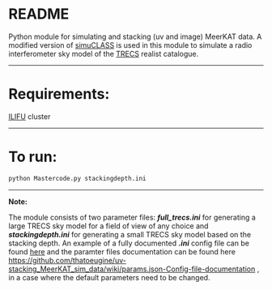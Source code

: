 # README

Python module for simulating and stacking (uv and image) MeerKAT data. A modified version of [simuCLASS](https://bitbucket.org/itrharrison/simuclass/src/master/) is used in this module to simulate a radio interferometer sky model of the [TRECS](https://arxiv.org/abs/1805.05222) realist catalogue.

---

# Requirements:
[ILIFU](http://docs.ilifu.ac.za/#/) cluster

---

# To run:
```python
python Mastercode.py stackingdepth.ini
```
---

**Note:**

The module consists of two parameter files: ***full_trecs.ini*** for generating a large TRECS sky model for a field of view of any choice and ***stackingdepth.ini*** for generating a small TRECS sky model based on the stacking depth. An example of a fully documented ***.ini*** config file can be found [here](https://bitbucket.org/itrharrison/simuclass/src/master/example_verbose.ini) and the paramter files documentation can be found here <https://github.com/thatoeugine/uv-stacking_MeerKAT_sim_data/wiki/params.json-Config-file-documentation> , in a case where the default parameters need to be changed.
